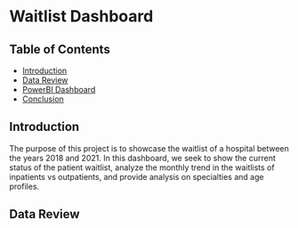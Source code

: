 # Waitlist Dashboard

## Table of Contents
* [Introduction](#introduction)
* [Data Review](#data-review)
* [PowerBI Dashboard](#powerbi-dashboard)
* [Conclusion](#conclusion)

## Introduction

The purpose of this project is to showcase the waitlist of a hospital between the years 2018 and 2021. In this dashboard, we seek to show the current status of the patient waitlist, analyze the monthly trend in the waitlists of inpatients vs outpatients, and provide analysis on specialties and age profiles. 

## Data Review
